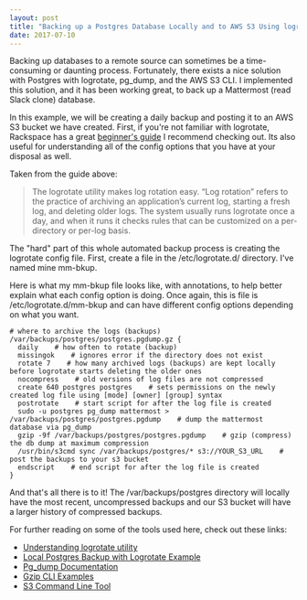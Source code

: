 ```yaml
---
layout: post
title: "Backing up a Postgres Database Locally and to AWS S3 Using logrotate and pg_dump"
date: 2017-07-10
---
```


Backing up databases to a remote source can sometimes be a time-consuming or daunting process. Fortunately, there exists a nice solution with Postgres with logrotate, pg_dump, and the AWS S3 CLI. I implemented this solution, and it has been working great, to back up a Mattermost (read Slack clone) database.

In this example, we will be creating a daily backup and posting it to an AWS S3 bucket we have created. First, if you're not familiar with logrotate, Rackspace has a great [beginner's guide](https://support.rackspace.com/how-to/understanding-logrotate-utility/) I recommend checking out. Its also useful for understanding all of the config options that you have at your disposal as well.

Taken from the guide above:
> The logrotate utility makes log rotation easy. “Log rotation” refers to the practice of archiving an application’s current log, starting a fresh log, and deleting older logs. The system usually runs logrotate once a day, and when it runs it checks rules that can be customized on a per-directory or per-log basis.

The "hard" part of this whole automated backup process is creating the logrotate config file. First, create a file in the /etc/logrotate.d/ directory. I've named mine mm-bkup.

Here is what my mm-bkup file looks like, with annotations, to help better explain what each config option is doing. Once again, this is file is /etc/logrotate.d/mm-bkup and can have different config options depending on what you want.

```
# where to archive the logs (backups)
/var/backups/postgres/postgres.pgdump.gz {
  daily    # how often to rotate (backup)
  missingok    # ignores error if the directory does not exist
  rotate 7    # how many archived logs (backups) are kept locally before logrotate starts deleting the older ones
  nocompress    # old versions of log files are not compressed
  create 640 postgres postgres    # sets permissions on the newly created log file using [mode] [owner] [group] syntax
  postrotate    # start script for after the log file is created
  sudo -u postgres pg_dump mattermost > /var/backups/postgres/postgres.pgdump    # dump the mattermost database via pg_dump
  gzip -9f /var/backups/postgres/postgres.pgdump    # gzip (compress) the db dump at maximum compression
  /usr/bin/s3cmd sync /var/backups/postgres/* s3://YOUR_S3_URL    # post the backups to your s3 bucket
  endscript    # end script for after the log file is created
}
```

And that's all there is to it! The /var/backups/postgres directory will locally have the most recent, uncompressed backups and our S3 bucket will have a larger history of compressed backups.

For further reading on some of the tools used here, check out these links:
* [Understanding logrotate utility](https://support.rackspace.com/how-to/understanding-logrotate-utility/)
* [Local Postgres Backup with Logrotate Example](https://scottlinux.com/2014/11/05/create-nightly-postgres-backups-with-logrotate/)
* [Pg_dump Documentation](https://www.postgresql.org/docs/9.3/static/app-pgdump.html)
* [Gzip CLI Examples](https://www.lifewire.com/example-uses-of-the-linux-gzip-command-4078675)
* [S3 Command Line Tool](https://github.com/s3tools/s3cmd)
